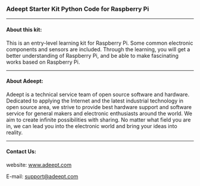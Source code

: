 ### Adeept Starter Kit Python Code for Raspberry Pi
-----------------------------------------------------------------------------

#### About this kit:
This is an entry-level learning kit for Raspberry Pi. Some common electronic components and sensors are included. Through the learning, you will get a better understanding of Raspberry Pi, and be able to make fascinating works based on Raspberry Pi.

-----------------------------------------------------------------------------
#### About Adeept:
Adeept is a technical service team of open source software and hardware. Dedicated to applying the Internet and the latest industrial technology in open source area, we strive to provide best hardware support and software service for general makers and electronic enthusiasts around the world. We aim to create infinite possibilities with sharing. No matter what field you are in, we can lead you into the electronic world and bring your ideas into reality.

-----------------------------------------------------------------------------
#### Contact Us: 
website:
	www.adeept.com

E-mail:
	support@adeept.com
